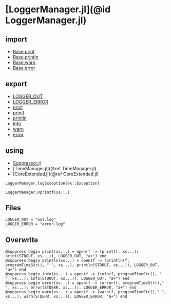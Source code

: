 # [LoggerManager.jl](@id LoggerManager.jl)

## import
* [Base.print](https://docs.julialang.org/en/stable/stdlib/io-network/#Base.print)
* [Base.println](https://docs.julialang.org/en/stable/stdlib/io-network/#Base.println)
* [Base.warn](https://docs.julialang.org/en/stable/stdlib/io-network/#Base.warn)
* [Base.error](https://docs.julialang.org/en/stable/stdlib/io-network/#Base.error)

## export
* [LOGGER_OUT](#Files-1)
* [LOGGER_ERROR](#Files-1)
* [print](#Overwrite-1)
* [printf](#LoggerManager.@printf-Tuple)
* [println](#Overwrite-1)
* [info](#Overwrite-1)
* [warn](#Overwrite-1)
* [error](#Overwrite-1)

## using
* [Suppressor.jl](https://github.com/JuliaIO/Suppressor.jl)
* [TimeManager.jl](@ref TimeManager.jl)
* [CoreExtended.jl](@ref CoreExtended.jl)


```@docs
LoggerManager.logException(ex::Exception)
```

```@docs
LoggerManager.@printf(xs...)
```

## Files
```
LOGGER_OUT = "out.log"
LOGGER_ERROR = "error.log"
```

## Overwrite
```
@suppress begin print(xs...) = open(f -> (print(f, xs...); print(STDOUT, xs...)), LOGGER_OUT, "a+") end
@suppress begin println(xs...) = open(f -> (println(f, programTimeStr(), " ", xs...); println(STDOUT, xs...)), LOGGER_OUT, "a+") end
@suppress begin info(xs...) = open(f -> (info(f, programTimeStr(), " ", xs...); info(STDOUT, xs...)), LOGGER_OUT, "a+") end
@suppress begin error(xs...) = open(f -> (error(f, programTimeStr()," ", xs...); error(STDERR, xs...)), LOGGER_ERROR, "a+") end
@suppress begin warn(xs...) = open(f -> (warn(f, programTimeStr()," ", xs...); warn(STDERR, xs...)), LOGGER_ERROR, "a+") end
```
